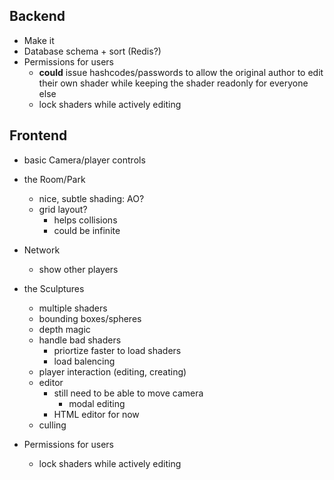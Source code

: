 
## Backend
- Make it
- Database schema + sort (Redis?)
- Permissions for users
	- __could__ issue hashcodes/passwords to allow the original author to edit their own shader while keeping the shader readonly for everyone else
	- lock shaders while actively editing

## Frontend
- basic Camera/player controls
- the Room/Park
	- nice, subtle shading: AO?
	- grid layout?
		 - helps collisions
		 - could be infinite
- Network
	- show other players
- the Sculptures
	- multiple shaders
	- bounding boxes/spheres
	- depth magic
	- handle bad shaders
		- priortize faster to load shaders
		- load balencing
	- player interaction (editing, creating)
	- editor
		- still need to be able to move camera
			- modal editing
		- HTML editor for now
	- culling

- Permissions for users
	- lock shaders while actively editing
